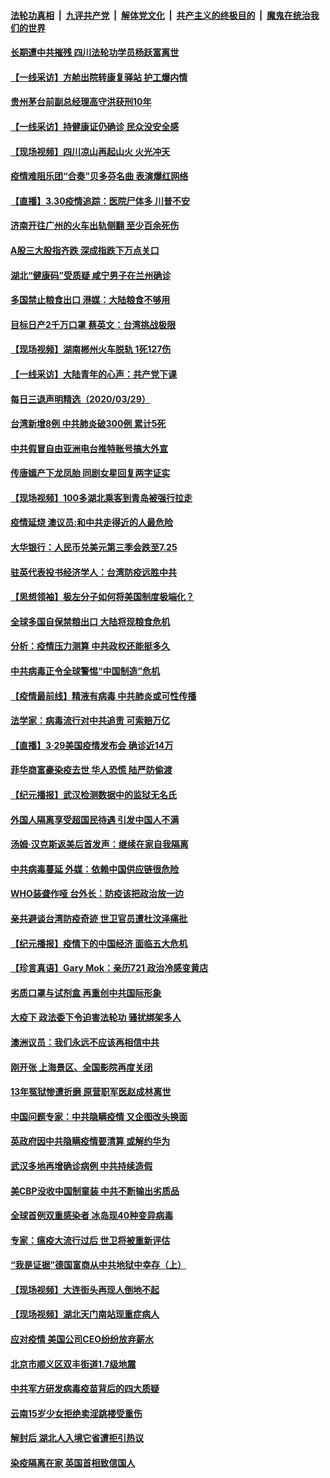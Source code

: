 ####  [法轮功真相](../../../../basic/blob/master/README.md?t=03310031) &nbsp;|&nbsp; [九评共产党](../../../../9ping.md/blob/master/README.md?t=03310031) &nbsp;|&nbsp; [解体党文化](../../../../jtdwh.md/blob/master/README.md?t=03310031)  &nbsp;|&nbsp; [共产主义的终极目的](../../../../gczydzjmd.md/blob/master/README.md?t=03310031) &nbsp;|&nbsp; [魔鬼在统治我们的世界](../../../../mgztzwmdsj.md/blob/master/README.md?t=03310031) 

#### [长期遭中共摧残 四川法轮功学员杨跃富离世](../pages/nsc413/n11988132.md?t=03310031) 

#### [【一线采访】方舱出院转康复驿站 护工爆内情](../pages/nsc413/n11988632.md?t=03310031) 

#### [贵州茅台前副总经理高守洪获刑10年](../pages/nsc413/n11988342.md?t=03310031) 

#### [【一线采访】持健康证仍确诊 民众没安全感](../pages/nsc413/n11988425.md?t=03310031) 

#### [【现场视频】四川凉山再起山火 火光冲天](../pages/nsc413/n11988750.md?t=03310031) 

#### [疫情难阻乐团“合奏”贝多芬名曲 表演爆红网络](../pages/nsc413/n11988466.md?t=03310031) 

#### [【直播】3.30疫情追踪：医院尸体多 川普不安](../pages/nsc413/n11988381.md?t=03310031) 


#### [济南开往广州的火车出轨侧翻 至少百余死伤](../pages/nsc413/n11987553.md?t=03310031) 

#### [A股三大股指齐跌 深成指跌下万点关口](../pages/nsc413/n11988026.md?t=03310031) 

#### [湖北“健康码”受质疑 咸宁男子在兰州确诊](../pages/nsc413/n11987670.md?t=03310031) 

#### [多国禁止粮食出口 港媒：大陆粮食不够用](../pages/nsc413/n11987542.md?t=03310031) 

#### [目标日产2千万口罩 蔡英文：台湾挑战极限](../pages/nsc413/n11987762.md?t=03310031) 

#### [【现场视频】湖南郴州火车脱轨 1死127伤](../pages/nsc413/n11987808.md?t=03310031) 

#### [【一线采访】大陆青年的心声：共产党下课](../pages/nsc413/n11986824.md?t=03310031) 

#### [每日三退声明精选（2020/03/29）](../pages/nsc413/n11986912.md?t=03310031) 

#### [台湾新增8例 中共肺炎破300例 累计5死](../pages/nsc413/n11987691.md?t=03310031) 

#### [中共假冒自由亚洲电台推特账号搞大外宣](../pages/nsc413/n11987297.md?t=03310031) 

#### [传唐嫣产下龙凤胎 同剧女星回复两字证实](../pages/nsc413/n11986601.md?t=03310031) 

#### [【现场视频】100多湖北乘客到青岛被强行拉走](../pages/nsc413/n11987188.md?t=03310031) 

#### [疫情延烧 澳议员:和中共走得近的人最危险](../pages/nsc413/n11986200.md?t=03310031) 

#### [大华银行：人民币兑美元第三季会跌至7.25](../pages/nsc413/n11986783.md?t=03310031) 

#### [驻英代表投书经济学人：台湾防疫远胜中共](../pages/nsc413/n11987032.md?t=03310031) 

#### [【思想领袖】极左分子如何将美国制度极端化？](../pages/nsc413/n11698317.md?t=03310031) 

#### [全球多国自保禁粮出口 大陆将现粮食危机](../pages/nsc413/n11986801.md?t=03310031) 

#### [分析：疫情压力测算 中共政权还能挺多久](../pages/nsc413/n11984481.md?t=03310031) 

#### [中共病毒正令全球警惕“中国制造”危机](../pages/nsc413/n11986317.md?t=03310031) 

#### [【疫情最前线】精液有病毒 中共肺炎或可性传播](../pages/nsc413/n11986675.md?t=03310031) 

#### [法学家：病毒流行对中共追责 可索赔万亿](../pages/nsc413/n11984627.md?t=03310031) 

#### [【直播】3·29美国疫情发布会 确诊近14万](../pages/nsc413/n11986241.md?t=03310031) 

#### [菲华商富豪染疫去世 华人恐慌 陆严防偷渡](../pages/nsc413/n11986596.md?t=03310031) 

#### [【纪元播报】武汉检测数据中的监狱无名氏](../pages/nsc413/n11986650.md?t=03310031) 

#### [外国人隔离享受超国民待遇 引发中国人不满](../pages/nsc413/n11986412.md?t=03310031) 

#### [汤姆·汉克斯返美后首发声：继续在家自我隔离](../pages/nsc413/n11986498.md?t=03310031) 

#### [中共病毒蔓延 外媒：依赖中国供应链很危险](../pages/nsc413/n11984622.md?t=03310031) 

#### [WHO装聋作哑 台外长：防疫该把政治放一边](../pages/nsc413/n11985933.md?t=03310031) 

#### [亲共避谈台湾防疫奇迹 世卫官员遭杜汶泽痛批](../pages/nsc413/n11986242.md?t=03310031) 

#### [【纪元播报】疫情下的中国经济 面临五大危机](../pages/nsc413/n11986435.md?t=03310031) 

#### [【珍言真语】Gary Mok：亲历721 政治冷感变黄店](../pages/nsc413/n11986525.md?t=03310031) 

#### [劣质口罩与试剂盒 再重创中共国际形象](../pages/nsc413/n11986125.md?t=03310031) 

#### [大疫下 政法委下令迫害法轮功 骚扰绑架多人](../pages/nsc413/n11986358.md?t=03310031) 

#### [澳洲议员：我们永远不应该再相信中共](../pages/nsc413/n11985864.md?t=03310031) 

#### [刚开张 上海景区、全国影院再度关闭](../pages/nsc413/n11986300.md?t=03310031) 

#### [13年冤狱惨遭折磨 原营职军医赵成林离世](../pages/nsc413/n11985367.md?t=03310031) 

#### [中国问题专家：中共隐瞒疫情 又企图改头换面](../pages/nsc413/n11986026.md?t=03310031) 

#### [英政府因中共隐瞒疫情要清算 或解约华为](../pages/nsc413/n11986123.md?t=03310031) 

#### [武汉多地再增确诊病例 中共持续造假](../pages/nsc413/n11985983.md?t=03310031) 

#### [美CBP没收中国制童装 中共不断输出劣质品](../pages/nsc413/n11986031.md?t=03310031) 

#### [全球首例双重感染者 冰岛现40种变异病毒](../pages/nsc413/n11986146.md?t=03310031) 

#### [专家：瘟疫大流行过后 世卫将被重新评估](../pages/nsc413/n11986074.md?t=03310031) 

#### [“我是证据”德国富商从中共地狱中幸存（上）](../pages/nsc413/n11985804.md?t=03310031) 


#### [【现场视频】大连街头再现人倒地不起](../pages/nsc413/n11985909.md?t=03310031) 

#### [【现场视频】湖北天门南站现重症病人](../pages/nsc413/n11985565.md?t=03310031) 

#### [应对疫情 美国公司CEO纷纷放弃薪水](../pages/nsc413/n11985616.md?t=03310031) 

#### [北京市顺义区双丰街道1.7级地震](../pages/nsc413/n11985446.md?t=03310031) 

#### [中共军方研发病毒疫苗背后的四大质疑](../pages/nsc413/n11982310.md?t=03310031) 

#### [云南15岁少女拒绝卖淫跳楼受重伤](../pages/nsc413/n11985345.md?t=03310031) 

#### [解封后 湖北人入境它省遭拒引热议](../pages/nsc413/n11985303.md?t=03310031) 

#### [染疫隔离在家 英国首相致信国人](../pages/nsc413/n11985293.md?t=03310031) 

